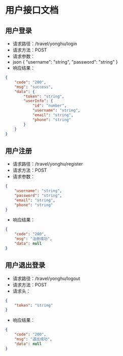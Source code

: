 # 用户接口文档

## 用户登录
- 请求路径：/travel/yonghu/login
- 请求方法：POST
- 请求参数： 
- json
{
    "username": "string",
    "password": "string"
}
- 响应结果：
```json
{
    "code": "200",
    "msg": "success",
    "data": {
        "token": "string",
        "userInfo": {
            "id": "number",
            "username": "string",
            "email": "string",
            "phone": "string"
        }
    }
}
```

## 用户注册
- 请求路径：/travel/yonghu/register
- 请求方法：POST
- 请求参数：
```json
{
    "username": "string",
    "password": "string",
    "email": "string",
    "phone": "string"
}
```
- 响应结果：
```json
{
    "code": "200",
    "msg": "注册成功",
    "data": null
}
```

## 用户退出登录
- 请求路径：/travel/yonghu/logout
- 请求方法：POST
- 请求头：
```json
{
    "token": "string"
}
```
- 响应结果：
```json
{
    "code": "200",
    "msg": "退出成功",
    "data": null
}
```